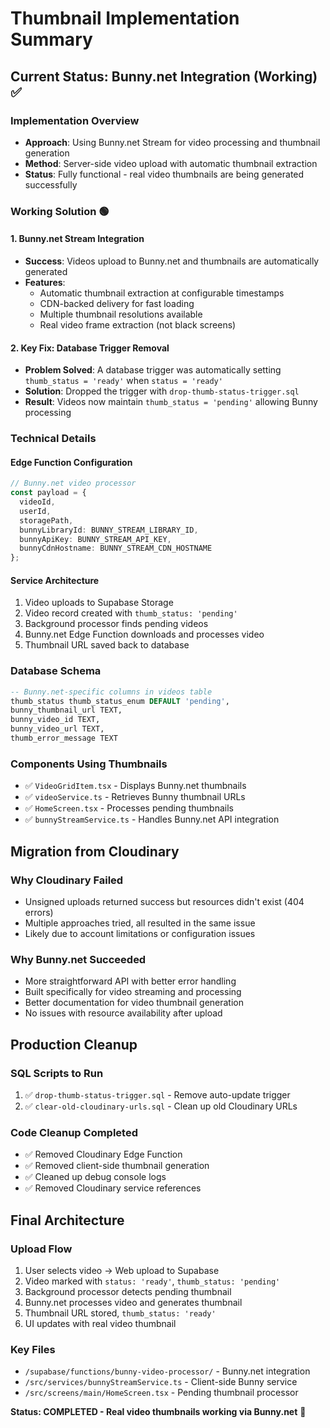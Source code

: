# Thumbnail Implementation Summary

## Current Status: Bunny.net Integration (Working) ✅

### Implementation Overview
- **Approach**: Using Bunny.net Stream for video processing and thumbnail generation
- **Method**: Server-side video upload with automatic thumbnail extraction
- **Status**: Fully functional - real video thumbnails are being generated successfully

### Working Solution 🟢

#### 1. **Bunny.net Stream Integration**
- **Success**: Videos upload to Bunny.net and thumbnails are automatically generated
- **Features**: 
  - Automatic thumbnail extraction at configurable timestamps
  - CDN-backed delivery for fast loading
  - Multiple thumbnail resolutions available
  - Real video frame extraction (not black screens)

#### 2. **Key Fix: Database Trigger Removal**
- **Problem Solved**: A database trigger was automatically setting `thumb_status = 'ready'` when `status = 'ready'`
- **Solution**: Dropped the trigger with `drop-thumb-status-trigger.sql`
- **Result**: Videos now maintain `thumb_status = 'pending'` allowing Bunny processing

### Technical Details

#### Edge Function Configuration
```typescript
// Bunny.net video processor
const payload = {
  videoId,
  userId,
  storagePath,
  bunnyLibraryId: BUNNY_STREAM_LIBRARY_ID,
  bunnyApiKey: BUNNY_STREAM_API_KEY,
  bunnyCdnHostname: BUNNY_STREAM_CDN_HOSTNAME
};
```

#### Service Architecture
1. Video uploads to Supabase Storage
2. Video record created with `thumb_status: 'pending'`
3. Background processor finds pending videos
4. Bunny.net Edge Function downloads and processes video
5. Thumbnail URL saved back to database

### Database Schema
```sql
-- Bunny.net-specific columns in videos table
thumb_status thumb_status_enum DEFAULT 'pending',
bunny_thumbnail_url TEXT,
bunny_video_id TEXT,
bunny_video_url TEXT,
thumb_error_message TEXT
```

### Components Using Thumbnails
- ✅ `VideoGridItem.tsx` - Displays Bunny.net thumbnails
- ✅ `videoService.ts` - Retrieves Bunny thumbnail URLs
- ✅ `HomeScreen.tsx` - Processes pending thumbnails
- ✅ `bunnyStreamService.ts` - Handles Bunny.net API integration

## Migration from Cloudinary

### Why Cloudinary Failed
- Unsigned uploads returned success but resources didn't exist (404 errors)
- Multiple approaches tried, all resulted in the same issue
- Likely due to account limitations or configuration issues

### Why Bunny.net Succeeded
- More straightforward API with better error handling
- Built specifically for video streaming and processing
- Better documentation for video thumbnail generation
- No issues with resource availability after upload

## Production Cleanup

### SQL Scripts to Run
1. ✅ `drop-thumb-status-trigger.sql` - Remove auto-update trigger
2. ✅ `clear-old-cloudinary-urls.sql` - Clean up old Cloudinary URLs

### Code Cleanup Completed
- ✅ Removed Cloudinary Edge Function
- ✅ Removed client-side thumbnail generation
- ✅ Cleaned up debug console logs
- ✅ Removed Cloudinary service references

## Final Architecture

### Upload Flow
1. User selects video → Web upload to Supabase
2. Video marked with `status: 'ready'`, `thumb_status: 'pending'`
3. Background processor detects pending thumbnail
4. Bunny.net processes video and generates thumbnail
5. Thumbnail URL stored, `thumb_status: 'ready'`
6. UI updates with real video thumbnail

### Key Files
- `/supabase/functions/bunny-video-processor/` - Bunny.net integration
- `/src/services/bunnyStreamService.ts` - Client-side Bunny service
- `/src/screens/main/HomeScreen.tsx` - Pending thumbnail processor

**Status: COMPLETED - Real video thumbnails working via Bunny.net** 🎉